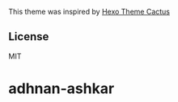

This theme was inspired by [Hexo Theme Cactus](https://github.com/probberechts/hexo-theme-cactus)

## License

MIT
# adhnan-ashkar
